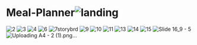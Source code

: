 # Meal-Planner![landing](https://github.com/Sou-mi/Meal-Planner/assets/81280771/539a41df-0a6a-43f1-97fd-335246019c36)
![2](https://github.com/Sou-mi/Meal-Planner/assets/81280771/1123965d-66ea-42cf-9be5-af822d7dfad2)
![3](https://github.com/Sou-mi/Meal-Planner/assets/81280771/29b59033-8818-4512-92c1-b5fb6151faf8)
![4](https://github.com/Sou-mi/Meal-Planner/assets/81280771/c44b64b5-2ac2-47cb-8c0f-6768d4a92e64)
![6](https://github.com/Sou-mi/Meal-Planner/assets/81280771/289cde7b-3cfd-43b3-8ffb-54cbf1453a62)
![7![storybrd](https://github.com/Sou-mi/Meal-Planner/assets/81280771/0e1bd1a1-7c89-47f1-8d1c-45ca65af7455)
](https://github.com/Sou-mi/Meal-Planner/assets/81280771/6725c58d-2d45-48f3-b361-9eb8ef0bc395)
![9](https://github.com/Sou-mi/Meal-Planner/assets/81280771/1eacc511-3f13-4f9d-8422-1a283b525972)
![10](https://github.com/Sou-mi/Meal-Planner/assets/81280771/ef7f0203-8db4-4045-8018-97d112d8cf00)
![11](https://github.com/Sou-mi/Meal-Planner/assets/81280771/581c450e-d4f6-4fac-9d22-efc4eeedcb5a)
![13](https://github.com/Sou-mi/Meal-Planner/assets/81280771/bfb86e12-ce16-4bd4-b718-5c52ad12f1ed)
![14](https://github.com/Sou-mi/Meal-Planner/assets/81280771/52082e0f-66f5-4ec7-bc58-d8e96a631455)
![15](https://github.com/Sou-mi/Meal-Planner/assets/81280771/8e3806d4-2a81-4770-93e7-4360e78dc68e)
![Slide 16_9 - 5](https://github.com/Sou-mi/Meal-Planner/assets/81280771/9044736d-7c4d-4926-b521-c31b2c27d67f)
![Uploading A4 - 2 (1).png…]()
